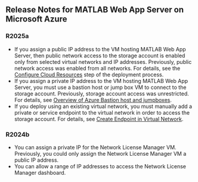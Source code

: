 ## Release Notes for MATLAB Web App Server on Microsoft Azure

### R2025a

- If you assign a public IP address to the VM hosting MATLAB Web App Server, then public network access to the storage account is enabled only from selected virtual networks and IP addresses. Previously, public network access was enabled from all networks. For details, see the [Configure Cloud Resources](/releases/R2025a/README.md#step-2-configure-cloud-resources) step of the deployment process.
- If you assign a private IP address to the VM hosting MATLAB Web App Server, you must use a bastion host or jump box VM to connect to the storage account. Previously, storage account access was unrestricted. For details, see [Overview of Azure Bastion host and jumpboxes](https://learn.microsoft.com/en-us/azure/cloud-adoption-framework/scenarios/cloud-scale-analytics/architectures/connect-to-environments-privately).
- If you deploy using an existing virtual network, you must manually add a private or service endpoint to the virtual network in order to access the storage account. For details, see [Create Endpoint in Virtual Network](/releases/R2025a/README.md#create-endpoin-in-virtual-network).

### R2024b
- You can assign a private IP for the Network License Manager VM. Previously, you could only assign the Network License Manager VM a public IP address.
- You can allow a range of IP addresses to access the Network License Manager dashboard.

